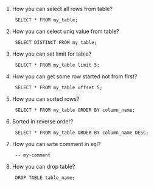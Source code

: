 1. How you can select all rows from table?
    
        SELECT * FROM my_table;
3. How you can select uniq value from table?
        
        SELECT DISTINCT FROM my_table;
4. How you can set limit for table?
        
        SELECT * FROM my_table limit 5;
5. How you can get some row started not from first?
        
        SELECT * FROM my_table offset 5;
6. How you can sorted rows?
        
        SELECT * FROM my_table ORDER BY column_name;
7. Sorted in reverse order?
        
        SELECT * FROM my_table ORDER BY column_name DESC;
6. How you can wrte comment in sql?
        
        -- my-comment
2. How you can drop table?
        
        DROP TABLE table_name;
        
